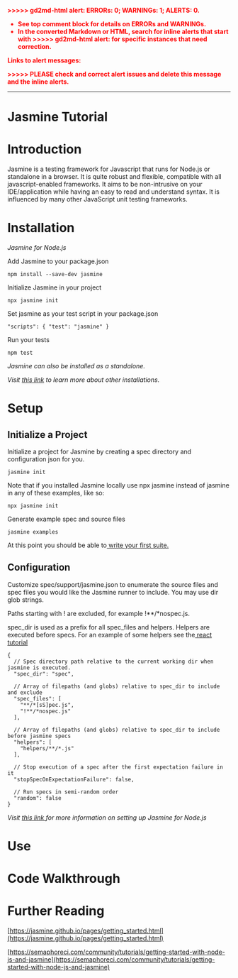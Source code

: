 <!-----
NEW: Check the "Suppress top comment" option to remove this info from the output.

Conversion time: 0.651 seconds.


Using this Markdown file:

1. Paste this output into your source file.
2. See the notes and action items below regarding this conversion run.
3. Check the rendered output (headings, lists, code blocks, tables) for proper
   formatting and use a linkchecker before you publish this page.

Conversion notes:

* Docs to Markdown version 1.0β29
* Mon Nov 02 2020 16:44:32 GMT-0800 (PST)
* Source doc: Jasmine Tutorial

WARNING:
You have 6 H1 headings. You may want to use the "H1 -> H2" option to demote all headings by one level.

----->


<p style="color: red; font-weight: bold">>>>>>  gd2md-html alert:  ERRORs: 0; WARNINGs: 1; ALERTS: 0.</p>
<ul style="color: red; font-weight: bold"><li>See top comment block for details on ERRORs and WARNINGs. <li>In the converted Markdown or HTML, search for inline alerts that start with >>>>>  gd2md-html alert:  for specific instances that need correction.</ul>

<p style="color: red; font-weight: bold">Links to alert messages:</p>
<p style="color: red; font-weight: bold">>>>>> PLEASE check and correct alert issues and delete this message and the inline alerts.<hr></p>



# Jasmine Tutorial


# Introduction

Jasmine is a testing framework for Javascript that runs for Node.js or standalone in a browser. It is quite robust and flexible, compatible with all javascript-enabled frameworks. It aims to be non-intrusive on your IDE/application while having an easy to read and understand syntax. It is influenced by many other JavaScript unit testing frameworks.


# Installation

_Jasmine for Node.js_

Add Jasmine to your package.json


```
npm install --save-dev jasmine
```


Initialize Jasmine in your project


```
npx jasmine init
```


Set jasmine as your test script in your package.json


```
"scripts": { "test": "jasmine" }
```


Run your tests


```
npm test
```


_Jasmine can also be installed as a standalone._

_Visit [this link](https://jasmine.github.io/pages/getting_started.html) to learn more about other installations._


# Setup


## Initialize a Project

Initialize a project for Jasmine by creating a spec directory and configuration json for you.


```
jasmine init
```


Note that if you installed Jasmine locally use npx jasmine instead of jasmine in any of these examples, like so:


```
npx jasmine init
```


Generate example spec and source files


```
jasmine examples
```


At this point you should be able to[ write your first suite](https://jasmine.github.io/tutorials/your_first_suite.html)<span style="text-decoration:underline;">.</span>


## Configuration

Customize spec/support/jasmine.json to enumerate the source files and spec files you would like the Jasmine runner to include. You may use dir glob strings.

Paths starting with ! are excluded, for example !**/*nospec.js.

spec_dir is used as a prefix for all spec_files and helpers. Helpers are executed before specs. For an example of some helpers see the[ react tutorial](https://jasmine.github.io/tutorials/react_with_npm)


```
{
  // Spec directory path relative to the current working dir when jasmine is executed.
  "spec_dir": "spec",

  // Array of filepaths (and globs) relative to spec_dir to include and exclude
  "spec_files": [
    "**/*[sS]pec.js",
    "!**/*nospec.js"
  ],

  // Array of filepaths (and globs) relative to spec_dir to include before jasmine specs
  "helpers": [
    "helpers/**/*.js"
  ],

  // Stop execution of a spec after the first expectation failure in it
  "stopSpecOnExpectationFailure": false,

  // Run specs in semi-random order
  "random": false
}
```


_Visit [this link ](https://jasmine.github.io/setup/nodejs.html)for more information on setting up Jasmine for Node.js_


# Use


# Code Walkthrough


# Further Reading

[https://jasmine.github.io/pages/getting_started.html](https://jasmine.github.io/pages/getting_started.html)

[https://semaphoreci.com/community/tutorials/getting-started-with-node-js-and-jasmine](https://semaphoreci.com/community/tutorials/getting-started-with-node-js-and-jasmine)
